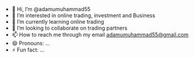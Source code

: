 - 👋 Hi, I’m @adamumuhammad55
- 👀 I’m interested in online trading, investment and Business 
- 🌱 I’m currently learning online trading
- 💞️ I’m looking to collaborate on trading partners 
- 📫 How to reach me through my email adamumuhammad55@gmail.com
- 😄 Pronouns: ...
- ⚡ Fun fact: ...

<!---
adamumuhammad55/adamumuhammad55 is a ✨ special ✨ repository because its `README.md` (this file) appears on your GitHub profile.
You can click the Preview link to take a look at your changes.
--->
